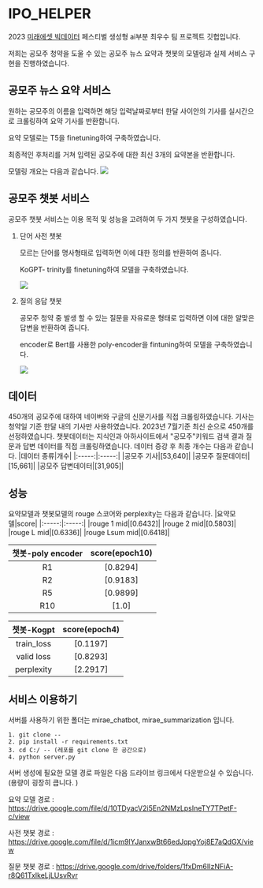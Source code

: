 # IPO_HELPER
2023 [미래에셋 빅데이터](https://miraeassetfesta.com/) 페스티벌 생성형 ai부분 최우수 팀 프로젝트 깃헙입니다. 

저희는 공모주 청약을 도울 수 있는 공모주 뉴스 요약과 챗봇의 모델링과 실제 서비스 구현을 진행하였습니다. 

## 공모주 뉴스 요약 서비스 

원하는 공모주의 이름을 입력하면 해당 입력날짜로부터 한달 사이안의 기사를 실시간으로 크롤링하여 요약 기사를 반환합니다.

요약 모델로는 T5을 finetuning하여 구축하였습니다. 

최종적인 후처리를 거쳐 입력된 공모주에 대한 최신 3개의 요약본을 반환합니다.

모델링 개요는 다음과 같습니다. 
![](https://github.com/yunseo4401/IPO-HELPER/blob/main/image1.png)


## 공모주 챗봇 서비스
공모주 챗봇 서비스는 이용 목적 및 성능을 고려하여 두 가지 챗봇을 구성하였습니다. 
1. 단어 사전 챗봇

   모르는 단어를 명사형태로 입력하면 이에 대한 정의를 반환하여 줍니다.
   
   KoGPT- trinity를 finetuning하여 모델을 구축하였습니다.
   
   ![](https://github.com/yunseo4401/IPO-HELPER/blob/main/image3.png)
   
3. 질의 응답 챗봇

   공모주 청약 중 발생 할 수 있는 질문을 자유로운 형태로 입력하면 이에 대한 알맞은 답변을 반환하여 줍니다.
   
   encoder로 Bert를 사용한 poly-encoder을 fintuning하여 모델을 구축하였습니다.

   ![](https://github.com/yunseo4401/IPO-HELPER/blob/main/image2.png)


## 데이터

450개의 공모주에 대하여 네이버와 구글의 신문기사를 직접 크롤링하였습니다. 
기사는 청약일 기준 한달 내의 기사만 사용하였습니다. 
2023년 7월기준 최신 순으로 450개를 선정하였습니다. 
챗봇데이터는 지식인과 아하사이트에서 "공모주"키워드 검색 결과 질문과 답변 데이터를 직접 크롤링하였습니다. 
데이터 증강 후 최종 개수는 다음과 같습니다. 
|데이터 종류|개수|
|:-----:|:-----:|
|공모주 기사|[53,640]|
|공모주 질문데이터|[15,661]|
|공모주 답변데이터|[31,905]|


## 성능
요약모델과 챗봇모델의 rouge 스코어와 perplexity는 다음과 같습니다. 
|요약모델|score|
|:-----:|:-----:|
|rouge 1 mid|[0.6432]|
|rouge 2 mid|[0.5803]|
|rouge L mid|[0.6336]|
|rouge Lsum mid|[0.6418]|

|챗봇-poly encoder|score(epoch10)|
|:-----:|:-----:|
|R1|[0.8294]|
|R2|[0.9183]|
|R5|[0.9899]|
|R10|[1.0]|

|챗봇-Kogpt|score(epoch4)|
|:-----:|:-----:|
|train_loss|[0.1197]|
|valid loss|[0.8293]|
|perplexity|[2.2917]|

## 서비스 이용하기 
서버를 사용하기 위한 폴더는 mirae_chatbot, mirae_summarization 입니다. 
```
1. git clone --
2. pip install -r requirements.txt
3. cd C:/ -- (레포를 git clone 한 공간으로)
4. python server.py
```
서버 생성에 필요한 모델 경로 파일은 다음 드라이브 링크에서 다운받으실 수 있습니다. (용량이 굉장히 큽니다. )

요약 모델 경로 : https://drive.google.com/file/d/10TDyacV2i5En2NMzLpsIneTY7TPetF-c/view

사전 챗봇 경로 : https://drive.google.com/file/d/1icm9lYJanxwBt66edJqpgYoj8E7aQdGX/view

질문 챗봇 경로 : https://drive.google.com/drive/folders/1fxDm6IIzNFiA-r8Q61TxIkeLjLUsvRvr

